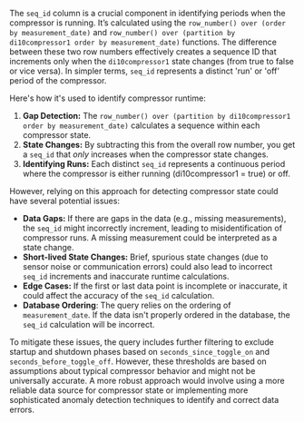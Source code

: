 The `seq_id` column is a crucial component in identifying periods when the compressor is running. It’s calculated using the `row_number() over (order by measurement_date)` and `row_number() over (partition by di10compressor1 order by measurement_date)` functions. The difference between these two row numbers effectively creates a sequence ID that increments only when the `di10compressor1` state changes (from true to false or vice versa). In simpler terms, `seq_id` represents a distinct 'run' or 'off' period of the compressor.

Here's how it's used to identify compressor runtime:

1.  **Gap Detection:** The `row_number() over (partition by di10compressor1 order by measurement_date)` calculates a sequence within each compressor state.
2.  **State Changes:** By subtracting this from the overall row number, you get a `seq_id` that *only* increases when the compressor state changes.
3.  **Identifying Runs:**  Each distinct `seq_id` represents a continuous period where the compressor is either running (di10compressor1 = true) or off.

However, relying on this approach for detecting compressor state could have several potential issues:

*   **Data Gaps:** If there are gaps in the data (e.g., missing measurements), the `seq_id` might incorrectly increment, leading to misidentification of compressor runs. A missing measurement could be interpreted as a state change.
*   **Short-lived State Changes:**  Brief, spurious state changes (due to sensor noise or communication errors) could also lead to incorrect `seq_id` increments and inaccurate runtime calculations.
*   **Edge Cases:** If the first or last data point is incomplete or inaccurate, it could affect the accuracy of the `seq_id` calculation.
*    **Database Ordering**: The query relies on the ordering of `measurement_date`. If the data isn't properly ordered in the database, the `seq_id` calculation will be incorrect.

To mitigate these issues, the query includes further filtering to exclude startup and shutdown phases based on `seconds_since_toggle_on` and `seconds_before_toggle_off`. However, these thresholds are based on assumptions about typical compressor behavior and might not be universally accurate. A more robust approach would involve using a more reliable data source for compressor state or implementing more sophisticated anomaly detection techniques to identify and correct data errors.